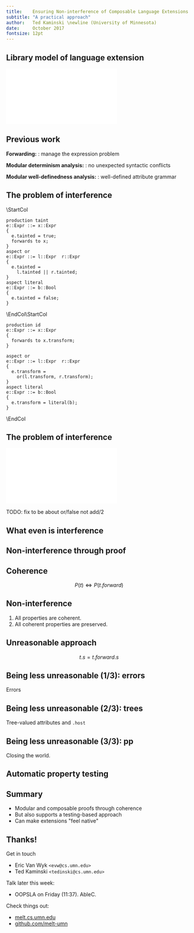 ```yaml
---
title:    Ensuring Non-interference of Composable Language Extensions
subtitle: "A practical approach"
author:   Ted Kaminski \newline (University of Minnesota)
date:     October 2017
fontsize: 12pt
---
```


## Library model of language extension

![](extension-model.pdf)

## Previous work

**Forwarding:**
:   manage the expression problem

**Modular determinism analysis:**
:   no unexpected syntactic conflicts

**Modular well-definedness analysis:**
:   well-defined attribute grammar

## The problem of interference

\StartCol

```
production taint
e::Expr ::= x::Expr
{
  e.tainted = true;
  forwards to x;
}
aspect or
e::Expr ::= l::Expr  r::Expr
{ 
  e.tainted = 
    l.tainted || r.tainted;
}
aspect literal
e::Expr ::= b::Bool
{ 
  e.tainted = false;
}
```

\EndCol\StartCol

```
production id
e::Expr ::= x::Expr
{
  forwards to x.transform;
}

aspect or
e::Expr ::= l::Expr  r::Expr
{
  e.transform = 
    or(l.transform, r.transform);
}
aspect literal
e::Expr ::= b::Bool
{ 
  e.transform = literal(b);
}
```

\EndCol


## The problem of interference

![](taint-identity.pdf)

TODO: fix to be about or/false not add/2

## What even is interference

## Non-interference through proof

## Coherence

$$P(t) \iff P(t.forward)$$

## Non-interference

1. All properties are coherent.
2. All coherent properties are preserved.

## Unreasonable approach

$$t.s = t.forward.s$$

## Being less unreasonable (1/3): errors

Errors

## Being less unreasonable (2/3): trees

Tree-valued attributes and `.host`

## Being less unreasonable (3/3): pp

Closing the world.

## Automatic property testing

## Summary

- Modular and composable proofs through coherence
- But also supports a testing-based approach
- Can make extensions "feel native"

## Thanks!

Get in touch

- Eric Van Wyk `<evw@cs.umn.edu>`
- Ted Kaminski `<tedinski@cs.umn.edu>`

Talk later this week:

- OOPSLA on Friday (11:37). AbleC.

Check things out:

- [melt.cs.umn.edu](https://melt.cs.umn.edu)
- [github.com/melt-umn](https://github.com/melt-umn)


